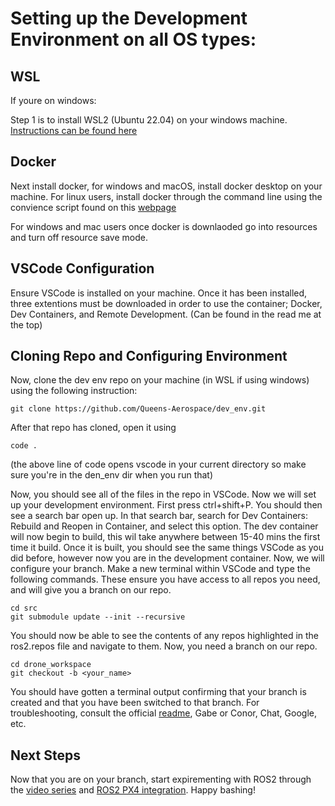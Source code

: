 # Setting up the Development Environment on all OS types:

## WSL
If youre on windows:

Step 1 is to install WSL2 (Ubuntu 22.04) on your windows machine. [Instructions can be found here](https://learn.microsoft.com/en-us/windows/wsl/install)

## Docker

Next install docker, for windows and macOS, install docker desktop on your machine. For linux users, install docker through the command line using the convience script found on this [webpage](docs.docker.com/engine/install/ubuntu)

For windows and mac users once docker is downlaoded go into resources and turn off resource save mode.

## VSCode Configuration

Ensure VSCode is installed on your machine. Once it has been installed, three extentions must be downloaded in order to use the container; Docker, Dev Containers, and Remote Development. (Can be found in the read me at the top)

## Cloning Repo and Configuring Environment

Now, clone the dev env repo on your machine (in WSL if using windows) using the following instruction: 
 
	git clone https://github.com/Queens-Aerospace/dev_env.git

After that repo has cloned, open it using

	code .
 (the above line of code opens vscode in your current directory so make sure you're in the den_env dir when you run that)

Now, you should see all of the files in the repo in VSCode. Now we will set up your development environment. First press ctrl+shift+P. You should then see a search bar open up. In that search bar, search for Dev Containers: Rebuild and Reopen in Container, and select this option. The dev container will now begin to build, this wil take anywhere between 15-40 mins the first time it build.
Once it is built, you should see the same things VSCode as you did before, however now you are in the development container. Now, we will configure your branch. Make a new terminal within VSCode and type the following commands. These ensure you have access to all repos you need, and will give you a branch on our repo. 

	cd src
	git submodule update --init --recursive

You should now be able to see the contents of any repos highlighted in the ros2.repos file and navigate to them. Now, you need a branch on our repo. 
 
	cd drone_workspace 
	git checkout -b <your_name>

You should have gotten a terminal output confirming that your branch is created and that you have been switched to that branch. For troubleshooting, consult the official [readme](https://github.com/Queens-Aerospace/dev_env), Gabe or Conor, Chat, Google, etc.

## Next Steps

Now that you are on your branch, start expirementing with ROS2 through the [video series](https://www.youtube.com/playlist?list=PLLSegLrePWgJudpPUof4-nVFHGkB62Izy) and [ROS2 PX4 integration](https://docs.px4.io/main/en/ros/). Happy bashing!


